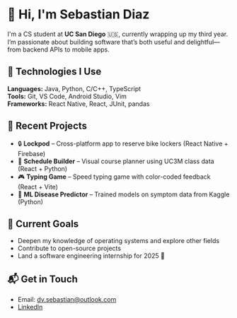 # 👋 Hi, I'm Sebastian Diaz

I'm a CS student at **UC San Diego** 🇺🇸, currently wrapping up my third year. I’m passionate about building software that’s both useful and delightful—from backend APIs to mobile apps.

## 🔧 Technologies I Use
**Languages:** Java, Python, C/C++, TypeScript  
**Tools:** Git, VS Code, Android Studio, Vim  
**Frameworks:** React Native, React, JUnit, pandas

## 📱 Recent Projects
- 🔒 **Lockpod** – Cross-platform app to reserve bike lockers (React Native + Firebase)  
- 📅 **Schedule Builder** – Visual course planner using UC3M class data (React + Python)  
- 🎮 **Typing Game** – Speed typing game with color-coded feedback (React + Vite)  
- 🧠 **ML Disease Predictor** – Trained models on symptom data from Kaggle (Python)

## 🎯 Current Goals
- Deepen my knowledge of operating systems and explore other fields
- Contribute to open-source projects  
- Land a software engineering internship for 2025 🚀

## 📬 Get in Touch
- Email: dv.sebastian@outlook.com  
- [LinkedIn](https://linkedin.com/in/dvsebastian)
